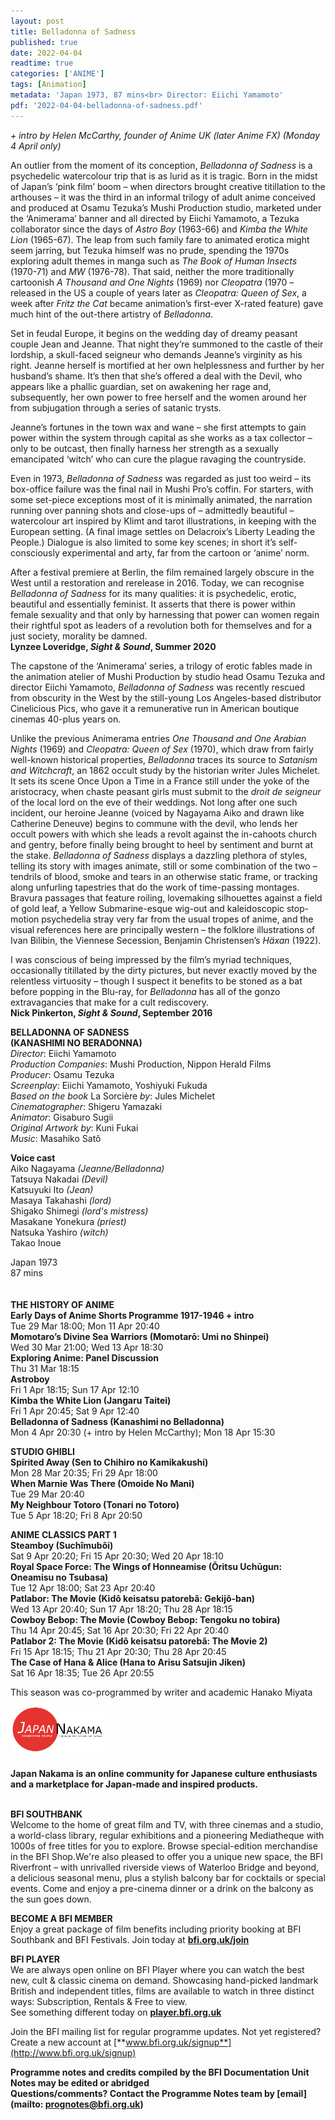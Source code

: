 ```yaml
---
layout: post
title: Belladonna of Sadness
published: true
date: 2022-04-04
readtime: true
categories: ['ANIME']
tags: [Animation]
metadata: 'Japan 1973, 87 mins<br> Director: Eiichi Yamamoto'
pdf: '2022-04-04-belladonna-of-sadness.pdf'
---
```


_+ intro by Helen McCarthy, founder of Anime UK (later Anime FX)  (Monday 4 April only)_

An outlier from the moment of its conception, _Belladonna of Sadness_ is a psychedelic watercolour trip that is as lurid as it is tragic. Born in the midst of Japan’s ‘pink film’ boom – when directors brought creative titillation to the arthouses – it was the third in an informal trilogy of adult anime conceived and produced at Osamu Tezuka’s Mushi Production studio, marketed under the ‘Animerama’ banner and all directed by Eiichi Yamamoto, a Tezuka collaborator since the days of _Astro Boy_ (1963-66) and _Kimba the White Lion_ (1965-67). The leap from such family fare to animated erotica might seem jarring, but Tezuka himself was no prude, spending the 1970s exploring adult themes in manga such as _The Book of Human Insects_ (1970-71) and _MW_ (1976-78). That said, neither the more traditionally cartoonish _A Thousand and One Nights_ (1969) nor _Cleopatra_ (1970 – released in the US a couple of years later as _Cleopatra: Queen of Sex_, a week after _Fritz the Cat_ became animation’s first-ever X-rated feature) gave much hint of the out-there artistry of _Belladonna_.

Set in feudal Europe, it begins on the wedding day of dreamy peasant couple Jean and Jeanne. That night they’re summoned to the castle of their lordship, a skull-faced seigneur who demands Jeanne’s virginity as his right. Jeanne herself is mortified at her own helplessness and further by her husband’s shame. It’s then that she’s offered a deal with the Devil, who appears like a phallic guardian, set on awakening her rage and, subsequently, her own power to free herself and the women around her from subjugation through a series of satanic trysts.

Jeanne’s fortunes in the town wax and wane – she first attempts to gain power within the system through capital as she works as a tax collector – only to be outcast, then finally harness her strength as a sexually emancipated ‘witch’ who can cure the plague ravaging the countryside.

Even in 1973, _Belladonna of Sadness_ was regarded as just too weird – its box-office failure was the final nail in Mushi Pro’s coffin. For starters, with some set-piece exceptions most of it is minimally animated, the narration running over panning shots and close-ups of – admittedly beautiful – watercolour art inspired by Klimt and tarot illustrations, in keeping with the European setting. (A final image settles on Delacroix’s Liberty Leading the People.) Dialogue is also limited to some key scenes; in short it’s self-consciously experimental and arty, far from the cartoon or ‘anime’ norm.

After a festival premiere at Berlin, the film remained largely obscure in the West until a restoration and rerelease in 2016. Today, we can recognise _Belladonna of Sadness_ for its many qualities: it is psychedelic, erotic, beautiful and essentially feminist. It asserts that there is power within female sexuality and that only by harnessing that power can women regain their rightful spot as leaders of a revolution both for themselves and for a just society, morality be damned.<br>
**Lynzee Loveridge, _Sight & Sound_, Summer 2020**<br>

The capstone of the ‘Animerama’ series, a trilogy of erotic fables made in the animation atelier of Mushi Production by studio head Osamu Tezuka and director Eiichi Yamamoto, _Belladonna of Sadness_ was recently rescued from obscurity in the West by the still-young Los Angeles-based distributor Cinelicious Pics, who gave it a remunerative run in American boutique cinemas 40-plus years on.

Unlike the previous Animerama entries _One Thousand and One Arabian Nights_ (1969) and _Cleopatra: Queen of Sex_ (1970), which draw from fairly well-known historical properties, _Belladonna_ traces its source to _Satanism and Witchcraft_, an 1862 occult study by the historian writer Jules Michelet. It sets its scene Once Upon a Time in a France still under the yoke of the aristocracy, when chaste peasant girls must submit to the _droit de seigneur_ of the local lord on the eve of their weddings. Not long after one such incident, our heroine Jeanne (voiced by Nagayama Aiko and drawn like Catherine Deneuve) begins to commune with the devil, who lends her occult powers with which she leads a revolt against the in-cahoots church and gentry, before finally being brought to heel by sentiment and burnt at the stake. _Belladonna of Sadness_ displays a dazzling plethora of styles, telling its story with images animate, still or some combination of the two – tendrils of blood, smoke and tears in an otherwise static frame, or tracking along unfurling tapestries that do the work of time-passing montages. Bravura passages that feature roiling, lovemaking silhouettes against a field of gold leaf, a Yellow Submarine-esque wig-out and kaleidoscopic stop-motion psychedelia stray very far from the usual tropes of anime, and the visual references here are principally western – the folklore illustrations of Ivan Bilibin, the Viennese Secession, Benjamin Christensen’s _Häxan_ (1922).

I was conscious of being impressed by the film’s myriad techniques, occasionally titillated by the dirty pictures, but never exactly moved by the relentless virtuosity – though I suspect it benefits to be stoned as a bat before popping in the Blu-ray, for _Belladonna_ has all of the gonzo extravagancies that make for a cult rediscovery.<br>
**Nick Pinkerton, _Sight & Sound_, September 2016**<br>

**BELLADONNA OF SADNESS**<br>
**(KANASHIMI NO BERADONNA)**<br>
_Director_: Eiichi Yamamoto  
_Production Companies_: Mushi Production, Nippon Herald Films  
_Producer_: Osamu Tezuka  
_Screenplay_: Eiichi Yamamoto, Yoshiyuki Fukuda  
_Based on the book_ La Sorcière _by_: Jules Michelet  
_Cinematographer_: Shigeru Yamazaki  
_Animator_: Gisaburo Sugii  
_Original Artwork by_: Kuni Fukai  
_Music_: Masahiko Satô<br>

**Voice cast**<br>
Aiko Nagayama _(Jeanne/Belladonna)_  
Tatsuya Nakadai _(Devil)_  
Katsuyuki Ito _(Jean)_  
Masaya Takahashi _(lord)_  
Shigako Shimegi _(lord's mistress)_  
Masakane Yonekura _(priest)_  
Natsuka Yashiro _(witch)_  
Takao Inoue<br>

Japan 1973<br>
87 mins<br>
<br>
<br>
**THE HISTORY OF ANIME**<br>
**Early Days of Anime Shorts Programme 1917-1946 + intro**<br>
Tue 29 Mar 18:00; Mon 11 Apr 20:40<br>
**Momotaro’s Divine Sea Warriors (Momotarō: Umi no Shinpei)**<br>
Wed 30 Mar 21:00; Wed 13 Apr 18:30<br>
**Exploring Anime: Panel Discussion**<br>
Thu 31 Mar 18:15<br>
**Astroboy**<br>
Fri 1 Apr 18:15; Sun 17 Apr 12:10<br>
**Kimba the White Lion (Jangaru Taitei)**<br>
Fri 1 Apr 20:45; Sat 9 Apr 12:40<br>
**Belladonna of Sadness (Kanashimi no Belladonna)**<br>
Mon 4 Apr 20:30 (+ intro by Helen McCarthy); Mon 18 Apr 15:30<br>

**STUDIO GHIBLI**<br>
**Spirited Away (Sen to Chihiro no Kamikakushi)**<br>
Mon 28 Mar 20:35; Fri 29 Apr 18:00<br>
**When Marnie Was There (Omoide No Mani)**<br>
Tue 29 Mar 20:40<br>
**My Neighbour Totoro (Tonari no Totoro)**<br>
Tue 5 Apr 18:20; Fri 8 Apr 20:50<br>

**ANIME CLASSICS PART 1**<br>
**Steamboy (Suchîmubôi)**<br>
Sat 9 Apr 20:20; Fri 15 Apr 20:30; Wed 20 Apr 18:10<br>
**Royal Space Force: The Wings of Honneamise (Ōritsu Uchūgun: Oneamisu no Tsubasa)**<br>
Tue 12 Apr 18:00; Sat 23 Apr 20:40<br>
**Patlabor: The Movie (Kidô keisatsu patorebâ: Gekijô-ban)**  
Wed 13 Apr 20:40; Sun 17 Apr 18:20; Thu 28 Apr 18:15  
**Cowboy Bebop: The Movie (Cowboy Bebop: Tengoku no tobira)**  
Thu 14 Apr 20:45; Sat 16 Apr 20:30; Fri 22 Apr 20:40  
**Patlabor 2: The Movie (Kidô keisatsu patorebâ: The Movie 2)**  
Fri 15 Apr 18:15; Thu 21 Apr 20:30; Thu 28 Apr 20:45<br>
**The Case of Hana & Alice (Hana to Arisu Satsujin Jiken)**<br>
Sat 16 Apr 18:35; Tue 26 Apr 20:55<br>

This season was co-programmed by writer and academic Hanako Miyata<br>

<img style="float: left;" src="/img/japan-nakama.png" width="30%" height="30%">
<br><br><br><br><br>

**Japan Nakama is an online community for Japanese culture enthusiasts and a marketplace for Japan-made and inspired products.**<br>
<br>

**BFI SOUTHBANK**  
Welcome to the home of great film and TV, with three cinemas and a studio, a world-class library, regular exhibitions and a pioneering Mediatheque with 1000s of free titles for you to explore. Browse special-edition merchandise in the BFI Shop.We&#39;re also pleased to offer you a unique new space, the BFI Riverfront – with unrivalled riverside views of Waterloo Bridge and beyond, a delicious seasonal menu, plus a stylish balcony bar for cocktails or special events. Come and enjoy a pre-cinema dinner or a drink on the balcony as the sun goes down.  

**BECOME A BFI MEMBER**  
Enjoy a great package of film benefits including priority booking at BFI Southbank and BFI Festivals. Join today at [**bfi.org.uk/join**](http://www.bfi.org.uk/join)  

**BFI PLAYER**  
 We are always open online on BFI Player where you can watch the best new, cult &amp; classic cinema on demand. Showcasing hand-picked landmark British and independent titles, films are available to watch in three distinct ways: Subscription, Rentals &amp; Free to view.<br> 
See something different today on [**player.bfi.org.uk**](https://player.bfi.org.uk/)

Join the BFI mailing list for regular programme updates. Not yet registered? Create a new account at [**www.bfi.org.uk/signup**](http://www.bfi.org.uk/signup)

**Programme notes and credits compiled by the BFI Documentation Unit  
Notes may be edited or abridged  
Questions/comments? Contact the Programme Notes team by [email](mailto: prognotes@bfi.org.uk)**
